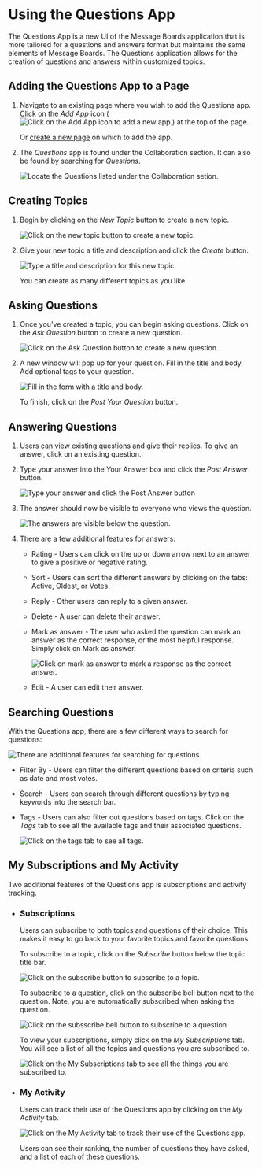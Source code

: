 # Using the Questions App

The Questions App is a new UI of the Message Boards application that is more tailored for a questions and answers format but maintains the same elements of Message Boards. The Questions application allows for the creation of questions and answers within customized topics.

## Adding the Questions App to a Page

1. Navigate to an existing page where you wish to add the Questions app. Click on the *Add App* icon (![Click on the Add App icon to add a new app.](../../../images/icon-add-app.png)) at the top of the page.

    Or [create a new page](../../../site-building/creating-pages/adding-paged.md) on which to add the app.

2. The *Questions* app is found under the Collaboration section. It can also be found by searching for *Questions*.

    ![Locate the Questions listed under the Collaboration setion.](using-the-questions-app/images/01.png)

## Creating Topics

1. Begin by clicking on the *New Topic* button to create a new topic.

    ![Click on the new topic button to create a new topic.](using-the-questions-app/images/02.png)

2. Give your new topic a title and description and click the *Create* button.

    ![Type a title and description for this new topic.](using-the-questions-app/images/03.png)

    You can create as many different topics as you like.

## Asking Questions

1. Once you've created a topic, you can begin asking questions. Click on the *Ask Question* button to create a new question.

    ![Click on the Ask Question button to create a new question.](using-the-questions-app/images/04.png)

2. A new window will pop up for your question. Fill in the title and body. Add optional tags to your question.

    ![Fill in the form with a title and body.](using-the-questions-app/images/05.png)

    To finish, click on the *Post Your Question* button.


## Answering Questions

1. Users can view existing questions and give their replies. To give an answer, click on an existing question.

2. Type your answer into the Your Answer box and click the *Post Answer* button.

    ![Type your answer and click the Post Answer button](using-the-questions-app/images/06.png)

3. The answer should now be visible to everyone who views the question.

    ![The answers are visible below the question.](using-the-questions-app/images/07.png)

4. There are a few additional features for answers:

    * Rating - Users can click on the up or down arrow next to an answer to give a positive or negative rating.

    * Sort - Users can sort the different answers by clicking on the tabs: Active, Oldest, or Votes.

    * Reply - Other users can reply to a given answer.

    * Delete - A user can delete their answer.

    * Mark as answer - The user who asked the question can mark an answer as the correct response, or the most helpful response. Simply click on Mark as answer.

        ![Click on mark as answer to mark a response as the correct answer.](using-the-questions-app/images/08.png)

    * Edit - A user can edit their answer.

## Searching Questions

With the Questions app, there are a few different ways to search for questions:

![There are additional features for searching for questions.](using-the-questions-app/images/09.png)

* Filter By - Users can filter the different questions based on criteria such as date and most votes.

* Search - Users can search through different questions by typing keywords into the search bar.

* Tags - Users can also filter out questions based on tags. Click on the *Tags* tab to see all the available tags and their associated questions.

    ![Click on the tags tab to see all tags.](using-the-questions-app/images/10.png)

## My Subscriptions and My Activity

Two additional features of the Questions app is subscriptions and activity tracking.

* ### Subscriptions

    Users can subscribe to both topics and questions of their choice. This makes it easy to go back to your favorite topics and favorite questions.

    To subscribe to a topic, click on the *Subscribe* button below the topic title bar.

    ![Click on the subscribe button to subscribe to a topic.](using-the-questions-app/images/11.png)

    To subscribe to a question, click on the subscribe bell button next to the question. Note, you are automatically subscribed when asking the question.

    ![Click on the subsscribe bell button to subscribe to a question](using-the-questions-app/images/12.png)

    To view your subscriptions, simply click on the *My Subscriptions* tab. You will see a list of all the topics and questions you are subscribed to.

    ![Click on the My Subscriptions tab to see all the things you are subscribed to.](using-the-questions-app/images/13.png)

* ### My Activity

    Users can track their use of the Questions app by clicking on the *My Activity* tab. 

    ![Click on the My Activity tab to track their use of the Questions app.](using-the-questions-app/images/14.png)

    Users can see their ranking, the number of questions they have asked, and a list of each of these questions.